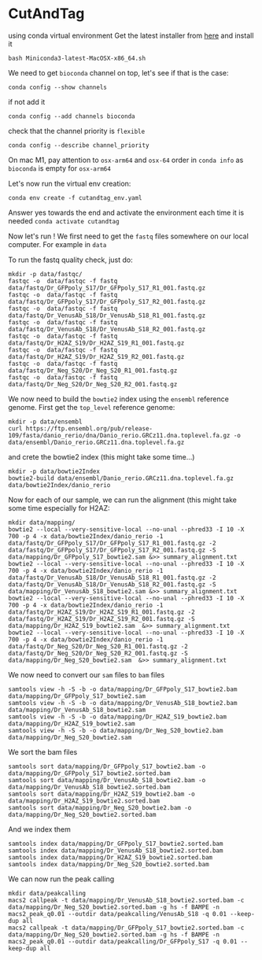 # CutAndTag
using conda virtual environment
Get the latest installer from [here](https://repo.anaconda.com/miniconda/Miniconda3-latest-MacOSX-x86_64.sh) and install it

```shell
bash Miniconda3-latest-MacOSX-x86_64.sh
```

We need to get `bioconda` channel on top, let's see if that is the case:

```shell
conda config --show channels
```

if not add it
```shell
conda config --add channels bioconda
```

check that the channel priority is `flexible`
```shell
conda config --describe channel_priority
```

On mac M1, pay attention to `osx-arm64` and `osx-64` order in `conda info` as `bioconda` is empty for `osx-arm64`

Let's now run the virtual env creation:

```shell
conda env create -f cutandtag_env.yaml
```

Answer yes towards the end and activate the environment each time it is needed `conda activate cutandtag`


Now let's run !
We first need to get the `fastq` files somewhere on our local computer. For example in `data`

To run the fastq quality check, just do:
```shell
mkdir -p data/fastqc/
fastqc -o  data/fastqc -f fastq data/fastq/Dr_GFPpoly_S17/Dr_GFPpoly_S17_R1_001.fastq.gz
fastqc -o  data/fastqc -f fastq data/fastq/Dr_GFPpoly_S17/Dr_GFPpoly_S17_R2_001.fastq.gz
fastqc -o  data/fastqc -f fastq data/fastq/Dr_VenusAb_S18/Dr_VenusAb_S18_R1_001.fastq.gz
fastqc -o  data/fastqc -f fastq data/fastq/Dr_VenusAb_S18/Dr_VenusAb_S18_R2_001.fastq.gz
fastqc -o  data/fastqc -f fastq data/fastq/Dr_H2AZ_S19/Dr_H2AZ_S19_R1_001.fastq.gz
fastqc -o  data/fastqc -f fastq data/fastq/Dr_H2AZ_S19/Dr_H2AZ_S19_R2_001.fastq.gz
fastqc -o  data/fastqc -f fastq data/fastq/Dr_Neg_S20/Dr_Neg_S20_R1_001.fastq.gz
fastqc -o  data/fastqc -f fastq data/fastq/Dr_Neg_S20/Dr_Neg_S20_R2_001.fastq.gz
```

We now need to build the `bowtie2` index using the `ensembl` reference genome.
First get the `top_level` reference genome:

```shell
mkdir -p data/ensembl
curl https://ftp.ensembl.org/pub/release-109/fasta/danio_rerio/dna/Danio_rerio.GRCz11.dna.toplevel.fa.gz -o data/ensembl/Danio_rerio.GRCz11.dna.toplevel.fa.gz
```

and crete the bowtie2 index (this might take some time...)

```shell
mkdir -p data/bowtie2Index
bowtie2-build data/ensembl/Danio_rerio.GRCz11.dna.toplevel.fa.gz data/bowtie2Index/danio_rerio
```

Now for each of our sample, we can run the alignment  (this might take some time especially for H2AZ:

```shell
mkdir data/mapping/
bowtie2 --local --very-sensitive-local --no-unal --phred33 -I 10 -X 700 -p 4 -x data/bowtie2Index/danio_rerio -1 data/fastq/Dr_GFPpoly_S17/Dr_GFPpoly_S17_R1_001.fastq.gz -2 data/fastq/Dr_GFPpoly_S17/Dr_GFPpoly_S17_R2_001.fastq.gz -S data/mapping/Dr_GFPpoly_S17_bowtie2.sam &>> summary_alignment.txt
bowtie2 --local --very-sensitive-local --no-unal --phred33 -I 10 -X 700 -p 4 -x data/bowtie2Index/danio_rerio -1 data/fastq/Dr_VenusAb_S18/Dr_VenusAb_S18_R1_001.fastq.gz -2 data/fastq/Dr_VenusAb_S18/Dr_VenusAb_S18_R2_001.fastq.gz -S data/mapping/Dr_VenusAb_S18_bowtie2.sam &>> summary_alignment.txt
bowtie2 --local --very-sensitive-local --no-unal --phred33 -I 10 -X 700 -p 4 -x data/bowtie2Index/danio_rerio -1 data/fastq/Dr_H2AZ_S19/Dr_H2AZ_S19_R1_001.fastq.gz -2 data/fastq/Dr_H2AZ_S19/Dr_H2AZ_S19_R2_001.fastq.gz -S data/mapping/Dr_H2AZ_S19_bowtie2.sam  &>> summary_alignment.txt
bowtie2 --local --very-sensitive-local --no-unal --phred33 -I 10 -X 700 -p 4 -x data/bowtie2Index/danio_rerio -1 data/fastq/Dr_Neg_S20/Dr_Neg_S20_R1_001.fastq.gz -2 data/fastq/Dr_Neg_S20/Dr_Neg_S20_R2_001.fastq.gz -S data/mapping/Dr_Neg_S20_bowtie2.sam  &>> summary_alignment.txt
```

We now need to convert our `sam` files to `bam` files
```shell
samtools view -h -S -b -o data/mapping/Dr_GFPpoly_S17_bowtie2.bam data/mapping/Dr_GFPpoly_S17_bowtie2.sam
samtools view -h -S -b -o data/mapping/Dr_VenusAb_S18_bowtie2.bam data/mapping/Dr_VenusAb_S18_bowtie2.sam
samtools view -h -S -b -o data/mapping/Dr_H2AZ_S19_bowtie2.bam data/mapping/Dr_H2AZ_S19_bowtie2.sam
samtools view -h -S -b -o data/mapping/Dr_Neg_S20_bowtie2.bam data/mapping/Dr_Neg_S20_bowtie2.sam
```

We sort the bam files
```shell
samtools sort data/mapping/Dr_GFPpoly_S17_bowtie2.bam -o data/mapping/Dr_GFPpoly_S17_bowtie2.sorted.bam
samtools sort data/mapping/Dr_VenusAb_S18_bowtie2.bam -o data/mapping/Dr_VenusAb_S18_bowtie2.sorted.bam
samtools sort data/mapping/Dr_H2AZ_S19_bowtie2.bam -o data/mapping/Dr_H2AZ_S19_bowtie2.sorted.bam
samtools sort data/mapping/Dr_Neg_S20_bowtie2.bam -o data/mapping/Dr_Neg_S20_bowtie2.sorted.bam
```

And we index them
```shell
samtools index data/mapping/Dr_GFPpoly_S17_bowtie2.sorted.bam
samtools index data/mapping/Dr_VenusAb_S18_bowtie2.sorted.bam
samtools index data/mapping/Dr_H2AZ_S19_bowtie2.sorted.bam
samtools index data/mapping/Dr_Neg_S20_bowtie2.sorted.bam
```

We can now run the peak calling
```shell
mkdir data/peakcalling
macs2 callpeak -t data/mapping/Dr_VenusAb_S18_bowtie2.sorted.bam -c data/mapping/Dr_Neg_S20_bowtie2.sorted.bam -g hs -f BAMPE -n macs2_peak_q0.01 --outdir data/peakcalling/VenusAb_S18 -q 0.01 --keep-dup all
macs2 callpeak -t data/mapping/Dr_GFPpoly_S17_bowtie2.sorted.bam -c data/mapping/Dr_Neg_S20_bowtie2.sorted.bam -g hs -f BAMPE -n macs2_peak_q0.01 --outdir data/peakcalling/Dr_GFPpoly_S17 -q 0.01 --keep-dup all
```